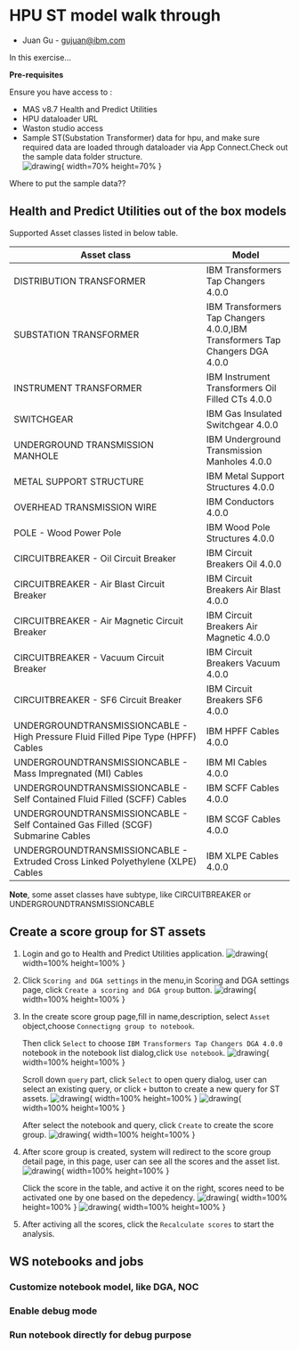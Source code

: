 
# HPU ST model walk through

- Juan Gu - <gujuan@ibm.com>

In this exercise...

**Pre-requisites**

Ensure you have access to :<br> 
- MAS v8.7 Health and Predict Utilities<br> 
- HPU dataloader URL<br> 
- Waston studio access<br> 
- Sample ST(Substation Transformer) data for hpu, and make sure required data are loaded through dataloader via App Connect.Check out the sample data folder structure.<br> 
![drawing](/img/apm_8.7/hpu_session_01_st_sample_data_overview.png){ width=70% height=70% }

Where to put the sample data??

## Health and Predict Utilities out of the box models

Supported Asset classes listed in below table.


|  Asset class  | Model |
|--|--|
| DISTRIBUTION TRANSFORMER | IBM Transformers Tap Changers 4.0.0 |
| SUBSTATION TRANSFORMER | IBM Transformers Tap Changers 4.0.0,IBM Transformers Tap Changers DGA 4.0.0 |
| INSTRUMENT TRANSFORMER   | IBM Instrument Transformers Oil Filled CTs 4.0.0 |
| SWITCHGEAR | IBM Gas Insulated Switchgear 4.0.0 |
| UNDERGROUND TRANSMISSION MANHOLE | IBM Underground Transmission Manholes 4.0.0 |
| METAL SUPPORT STRUCTURE | IBM Metal Support Structures 4.0.0 |
| OVERHEAD TRANSMISSION WIRE| IBM Conductors 4.0.0 |
| POLE -  Wood Power Pole | IBM Wood Pole Structures 4.0.0 |
| CIRCUITBREAKER - Oil Circuit Breaker | IBM Circuit Breakers Oil 4.0.0 |
| CIRCUITBREAKER - Air Blast Circuit Breaker | IBM Circuit Breakers Air Blast 4.0.0 |
| CIRCUITBREAKER - Air Magnetic Circuit Breaker | IBM Circuit Breakers Air Magnetic 4.0.0 |
| CIRCUITBREAKER - Vacuum Circuit Breaker | IBM Circuit Breakers Vacuum 4.0.0 |
| CIRCUITBREAKER - SF6 Circuit Breaker | IBM Circuit Breakers SF6 4.0.0 |
| UNDERGROUNDTRANSMISSIONCABLE - High Pressure Fluid Filled Pipe Type (HPFF) Cables | IBM HPFF Cables 4.0.0 |
| UNDERGROUNDTRANSMISSIONCABLE - Mass Impregnated (MI) Cables | IBM MI Cables 4.0.0 |
| UNDERGROUNDTRANSMISSIONCABLE - Self Contained Fluid Filled (SCFF) Cables | IBM SCFF Cables 4.0.0 |
| UNDERGROUNDTRANSMISSIONCABLE - Self Contained Gas Filled (SCGF) Submarine Cables | IBM SCGF Cables 4.0.0 |
| UNDERGROUNDTRANSMISSIONCABLE - Extruded Cross Linked Polyethylene (XLPE) Cables | IBM XLPE Cables 4.0.0 |


**Note**, some asset classes have subtype, like CIRCUITBREAKER or UNDERGROUNDTRANSMISSIONCABLE


## Create a score group for ST assets
1. Login and go to Health and Predict Utilities application.
![drawing](/img/apm_8.7/hpu_session_01_sc_setup_0.png){ width=100% height=100% }

2. Click `Scoring and DGA settings` in the menu,in Scoring and DGA settings page, click `Create a scoring and DGA group` button.
![drawing](/img/apm_8.7/hpu_session_01_sc_setup_1.png){ width=100% height=100% }

3. In the create score group page,fill in name,description, select `Asset` object,choose `Connectigng group to notebook`.

    Then click `Select` to choose `IBM Transformers Tap Changers DGA 4.0.0` notebook in the notebook list dialog,click `Use notebook`.
    ![drawing](/img/apm_8.7/hpu_session_01_sc_setup_2.png){ width=100% height=100% }

    Scroll down `query` part, click `Select` to open query dialog, user can select an existing query, or click `+` button to create a new query for ST assets.
    ![drawing](/img/apm_8.7/hpu_session_01_sc_setup_3.png){ width=100% height=100% }
    ![drawing](/img/apm_8.7/hpu_session_01_sc_setup_4.png){ width=100% height=100% }

    After select the notebook and query, click `Create` to create the score group.
    ![drawing](/img/apm_8.7/hpu_session_01_sc_setup_5.png){ width=100% height=100% }

4. After score group is created, system will redirect to the score group detail page, in this page, user can see all the scores and the asset list.
    ![drawing](/img/apm_8.7/hpu_session_01_sc_setup_6.png){ width=100% height=100% }

    Click the score in the table, and active it on the right, scores need to be activated one by one based on the depedency.
    ![drawing](/img/apm_8.7/hpu_session_01_sc_setup_7.png){ width=100% height=100% }
    ![drawing](/img/apm_8.7/hpu_session_01_sc_setup_8.png){ width=100% height=100% }

5. After activing all the scores, click the `Recalculate scores` to start the analysis.


## WS notebooks and jobs





### Customize notebook model, like DGA, NOC

### Enable debug mode

### Run notebook directly for debug purpose







